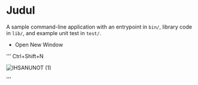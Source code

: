 # Judul

A sample command-line application with an entrypoint in `bin/`, library code
in `lib/`, and example unit test in `test/`.

- Open New Window

'''
Ctrl+Shift+N

![IHSANUNOT (1)](https://github.com/ihsanunot/dart-oop-satu/assets/127992374/da0d0afa-23b2-49fd-b25e-8d6cf7037579)

'''
